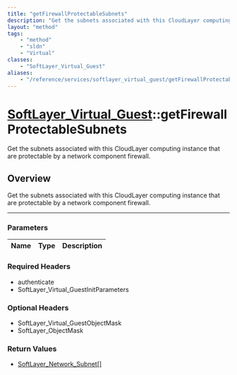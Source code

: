 ```yaml
---
title: "getFirewallProtectableSubnets"
description: "Get the subnets associated with this CloudLayer computing instance that are protectable by a network component firewall."
layout: "method"
tags:
    - "method"
    - "sldn"
    - "Virtual"
classes:
    - "SoftLayer_Virtual_Guest"
aliases:
    - "/reference/services/softlayer_virtual_guest/getFirewallProtectableSubnets"
---
```

# [SoftLayer_Virtual_Guest](/reference/services/SoftLayer_Virtual_Guest)::getFirewallProtectableSubnets


Get the subnets associated with this CloudLayer computing instance that are protectable by a network component firewall.


## Overview 
Get the subnets associated with this CloudLayer computing instance that are protectable by a network component firewall. 

-----

### Parameters 
|Name | Type | Description |
| --- | --- | --- |


### Required Headers
* authenticate
* SoftLayer_Virtual_GuestInitParameters


### Optional Headers
* SoftLayer_Virtual_GuestObjectMask
* SoftLayer_ObjectMask

### Return Values
* <a href='/reference/datatypes/SoftLayer_Network_Subnet'>SoftLayer_Network_Subnet[] </a>




